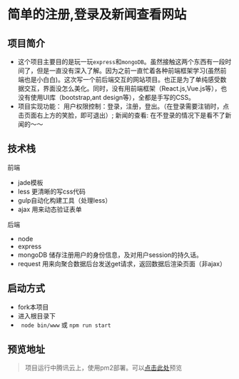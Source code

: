 # 简单的注册,登录及新闻查看网站
## 项目简介
* 这个项目主要目的是玩一玩`express`和`mongoDB`。虽然接触这两个东西有一段时间了，但是一直没有深入了解。因为之前一直忙着各种前端框架学习(虽然前端也是小白白)。这次写一个前后端交互的网站项目。也正是为了单纯感受数据交互，界面没怎么美化。同时，没有用前端框架（React.js,Vue.js等），也没有使用UI库（bootstrap,ant design等），全都是手写的CSS。
* 项目实现功能： 用户权限控制：登录，注册，登出。（在登录需要注销时，点击页面右上方的笑脸，即可退出）; 新闻的查看: 在不登录的情况下是看不了新闻的～～

## 技术栈

前端
* jade模板
* less 更清晰的写css代码
* gulp自动化构建工具（处理less）
* ajax 用来动态验证表单

后端
* node
* express
* mongoDB 储存注册用户的身份信息，及对用户session的持久话。
* request 用来向聚合数据后台发送get请求，返回数据后渲染页面（非ajax）

## 启动方式

* fork本项目
* 进入根目录下
* ` node bin/www` 或 `npm run start`
## 预览地址
> 项目运行中腾讯云上，使用pm2部署。可以[点击此处](http://bykeji.com:3000)预览